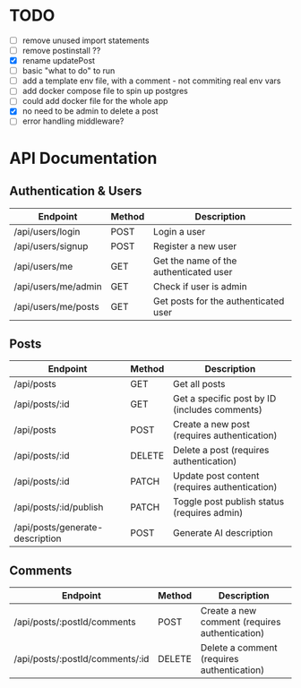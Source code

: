 # TODO

- [ ] remove unused import statements
- [ ] remove postinstall ??
- [x] rename updatePost
- [ ] basic "what to do" to run
- [ ] add a template env file, with a comment - not commiting real env vars
- [ ] add docker compose file to spin up postgres
- [ ] could add docker file for the whole app
- [x] no need to be admin to delete a post
- [ ] error handling middleware?

# API Documentation

## Authentication & Users

| Endpoint            | Method | Description                            |
| ------------------- | ------ | -------------------------------------- |
| /api/users/login    | POST   | Login a user                           |
| /api/users/signup   | POST   | Register a new user                    |
| /api/users/me       | GET    | Get the name of the authenticated user |
| /api/users/me/admin | GET    | Check if user is admin                 |
| /api/users/me/posts | GET    | Get posts for the authenticated user   |

## Posts

| Endpoint                        | Method | Description                                   |
| ------------------------------- | ------ | --------------------------------------------- |
| /api/posts                      | GET    | Get all posts                                 |
| /api/posts/:id                  | GET    | Get a specific post by ID (includes comments) |
| /api/posts                      | POST   | Create a new post (requires authentication)   |
| /api/posts/:id                  | DELETE | Delete a post (requires authentication)       |
| /api/posts/:id                  | PATCH  | Update post content (requires authentication) |
| /api/posts/:id/publish          | PATCH  | Toggle post publish status (requires admin)   |
| /api/posts/generate-description | POST   | Generate AI description                       |

## Comments

| Endpoint                        | Method | Description                                    |
| ------------------------------- | ------ | ---------------------------------------------- |
| /api/posts/:postId/comments     | POST   | Create a new comment (requires authentication) |
| /api/posts/:postId/comments/:id | DELETE | Delete a comment (requires authentication)     |
